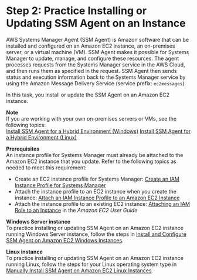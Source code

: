 # Step 2: Practice Installing or Updating SSM Agent on an Instance<a name="getting-started-agent"></a>

AWS Systems Manager Agent \(SSM Agent\) is Amazon software that can be installed and configured on an Amazon EC2 instance, an on\-premises server, or a virtual machine \(VM\)\. SSM Agent makes it possible for Systems Manager to update, manage, and configure these resources\. The agent processes requests from the Systems Manager service in the AWS Cloud, and then runs them as specified in the request\. SSM Agent then sends status and execution information back to the Systems Manager service by using the Amazon Message Delivery Service \(service prefix: `ec2messages`\)\.

In this task, you install or update the SSM Agent on an Amazon EC2 instance\.

**Note**  
If you are working with your own on\-premises servers or VMs, see the following topics:  
[Install SSM Agent for a Hybrid Environment \(Windows\)](sysman-install-managed-win.md) 
[Install SSM Agent for a Hybrid Environment \(Linux\)](sysman-install-managed-linux.md)

**Prerequisites**  
An instance profile for Systems Manager must already be attached to the Amazon EC2 instance that you update\. Refer to the following topics as needed to meet this requirement:
+ Create an EC2 instance profile for Systems Manager: [Create an IAM Instance Profile for Systems Manager](setup-instance-profile.md)
+ Attach the instance profile to an EC2 instance when you create the instance: [Attach an IAM Instance Profile to an Amazon EC2 Instance](setup-launch-managed-instance.md)
+ Attach the instance profile to an existing EC2 instance: [Attaching an IAM Role to an Instance](https://docs.aws.amazon.com/AWSEC2/latest/UserGuide/iam-roles-for-amazon-ec2.html#attach-iam-role) in the *Amazon EC2 User Guide*

**Windows Server instance**  
To practice installing or updating SSM Agent on an Amazon EC2 instance running Windows Server instance, follow the steps in [Install and Configure SSM Agent on Amazon EC2 Windows Instances](sysman-install-win.md)\.

**Linux instance**  
To practice installing or updating SSM Agent on an Amazon EC2 instance running Linux, follow the steps for your Linux operating system type in [Manually Install SSM Agent on Amazon EC2 Linux Instances](sysman-manual-agent-install.md)\.
